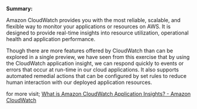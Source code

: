 ﻿**Summary:**

Amazon CloudWatch provides you with the most reliable, scalable, and flexible way to monitor your applications or resources on AWS. It is designed to provide real-time insights into resource utilization, operational health and application performance.

Though there are more features offered by CloudWatch than can be explored in a single preview, we have seen from this exercise that by using the CloudWatch application insight, we can respond quickly to events or errors that occur at run-time in our cloud applications. It also supports automated remedial actions that can be configured by set rules to reduce human interaction with our deployed application resources.


for more visit; [What is Amazon CloudWatch Application Insights? - Amazon CloudWatch](https://docs.aws.amazon.com/AmazonCloudWatch/latest/monitoring/appinsights-what-is.html)


